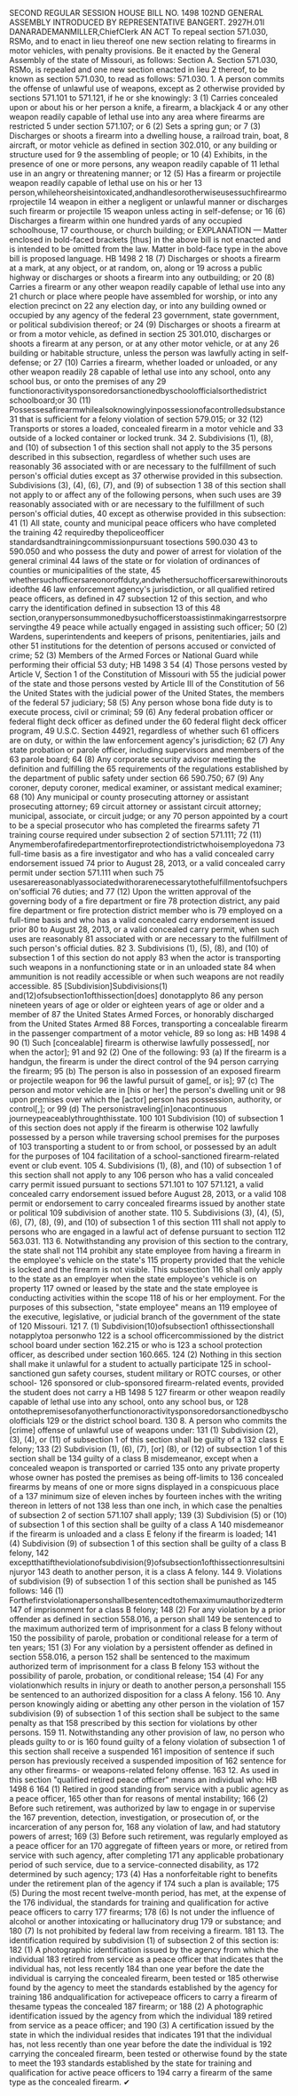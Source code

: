 SECOND REGULAR SESSION
HOUSE BILL NO. 1498
102ND GENERAL ASSEMBLY
INTRODUCED BY REPRESENTATIVE BANGERT.
2927H.01I DANARADEMANMILLER,ChiefClerk
AN ACT
To repeal section 571.030, RSMo, and to enact in lieu thereof one new section relating to
firearms in motor vehicles, with penalty provisions.
Be it enacted by the General Assembly of the state of Missouri, as follows:
Section A. Section 571.030, RSMo, is repealed and one new section enacted in lieu
2 thereof, to be known as section 571.030, to read as follows:
571.030. 1. A person commits the offense of unlawful use of weapons, except as
2 otherwise provided by sections 571.101 to 571.121, if he or she knowingly:
3 (1) Carries concealed upon or about his or her person a knife, a firearm, a blackjack
4 or any other weapon readily capable of lethal use into any area where firearms are restricted
5 under section 571.107; or
6 (2) Sets a spring gun; or
7 (3) Discharges or shoots a firearm into a dwelling house, a railroad train, boat,
8 aircraft, or motor vehicle as defined in section 302.010, or any building or structure used for
9 the assembling of people; or
10 (4) Exhibits, in the presence of one or more persons, any weapon readily capable of
11 lethal use in an angry or threatening manner; or
12 (5) Has a firearm or projectile weapon readily capable of lethal use on his or her
13 person,whileheorsheisintoxicated,andhandlesorotherwiseusessuchfirearmorprojectile
14 weapon in either a negligent or unlawful manner or discharges such firearm or projectile
15 weapon unless acting in self-defense; or
16 (6) Discharges a firearm within one hundred yards of any occupied schoolhouse,
17 courthouse, or church building; or
EXPLANATION — Matter enclosed in bold-faced brackets [thus] in the above bill is not enacted and is
intended to be omitted from the law. Matter in bold-face type in the above bill is proposed language.
HB 1498 2
18 (7) Discharges or shoots a firearm at a mark, at any object, or at random, on, along or
19 across a public highway or discharges or shoots a firearm into any outbuilding; or
20 (8) Carries a firearm or any other weapon readily capable of lethal use into any
21 church or place where people have assembled for worship, or into any election precinct on
22 any election day, or into any building owned or occupied by any agency of the federal
23 government, state government, or political subdivision thereof; or
24 (9) Discharges or shoots a firearm at or from a motor vehicle, as defined in section
25 301.010, discharges or shoots a firearm at any person, or at any other motor vehicle, or at any
26 building or habitable structure, unless the person was lawfully acting in self-defense; or
27 (10) Carries a firearm, whether loaded or unloaded, or any other weapon readily
28 capable of lethal use into any school, onto any school bus, or onto the premises of any
29 functionoractivitysponsoredorsanctionedbyschoolofficialsorthedistrict schoolboard;or
30 (11) Possessesafirearmwhilealsoknowinglyinpossessionofacontrolledsubstance
31 that is sufficient for a felony violation of section 579.015; or
32 (12) Transports or stores a loaded, concealed firearm in a motor vehicle and
33 outside of a locked container or locked trunk.
34 2. Subdivisions (1), (8), and (10) of subsection 1 of this section shall not apply to the
35 persons described in this subsection, regardless of whether such uses are reasonably
36 associated with or are necessary to the fulfillment of such person's official duties except as
37 otherwise provided in this subsection. Subdivisions (3), (4), (6), (7), and (9) of subsection 1
38 of this section shall not apply to or affect any of the following persons, when such uses are
39 reasonably associated with or are necessary to the fulfillment of such person's official duties,
40 except as otherwise provided in this subsection:
41 (1) All state, county and municipal peace officers who have completed the training
42 requiredby thepoliceofficer standardsandtrainingcommissionpursuant tosections 590.030
43 to 590.050 and who possess the duty and power of arrest for violation of the general criminal
44 laws of the state or for violation of ordinances of counties or municipalities of the state,
45 whethersuchofficersareonoroffduty,andwhethersuchofficersarewithinoroutsideofthe
46 law enforcement agency's jurisdiction, or all qualified retired peace officers, as defined in
47 subsection 12 of this section, and who carry the identification defined in subsection 13 of this
48 section,oranypersonsummonedbysuchofficerstoassistinmakingarrestsorpreservingthe
49 peace while actually engaged in assisting such officer;
50 (2) Wardens, superintendents and keepers of prisons, penitentiaries, jails and other
51 institutions for the detention of persons accused or convicted of crime;
52 (3) Members of the Armed Forces or National Guard while performing their official
53 duty;
HB 1498 3
54 (4) Those persons vested by Article V, Section 1 of the Constitution of Missouri with
55 the judicial power of the state and those persons vested by Article III of the Constitution of
56 the United States with the judicial power of the United States, the members of the federal
57 judiciary;
58 (5) Any person whose bona fide duty is to execute process, civil or criminal;
59 (6) Any federal probation officer or federal flight deck officer as defined under the
60 federal flight deck officer program, 49 U.S.C. Section 44921, regardless of whether such
61 officers are on duty, or within the law enforcement agency's jurisdiction;
62 (7) Any state probation or parole officer, including supervisors and members of the
63 parole board;
64 (8) Any corporate security advisor meeting the definition and fulfilling the
65 requirements of the regulations established by the department of public safety under section
66 590.750;
67 (9) Any coroner, deputy coroner, medical examiner, or assistant medical examiner;
68 (10) Any municipal or county prosecuting attorney or assistant prosecuting attorney;
69 circuit attorney or assistant circuit attorney; municipal, associate, or circuit judge; or any
70 person appointed by a court to be a special prosecutor who has completed the firearms safety
71 training course required under subsection 2 of section 571.111;
72 (11) Anymemberofafiredepartmentorfireprotectiondistrictwhoisemployedona
73 full-time basis as a fire investigator and who has a valid concealed carry endorsement issued
74 prior to August 28, 2013, or a valid concealed carry permit under section 571.111 when such
75 usesarereasonablyassociatedwithorarenecessarytothefulfillmentofsuchperson'sofficial
76 duties; and
77 (12) Upon the written approval of the governing body of a fire department or fire
78 protection district, any paid fire department or fire protection district member who is
79 employed on a full-time basis and who has a valid concealed carry endorsement issued prior
80 to August 28, 2013, or a valid concealed carry permit, when such uses are reasonably
81 associated with or are necessary to the fulfillment of such person's official duties.
82 3. Subdivisions (1), (5), (8), and (10) of subsection 1 of this section do not apply
83 when the actor is transporting such weapons in a nonfunctioning state or in an unloaded state
84 when ammunition is not readily accessible or when such weapons are not readily accessible.
85 [Subdivision]Subdivisions(1) and(12)ofsubsection1ofthissection[does] donotapplyto
86 any person nineteen years of age or older or eighteen years of age or older and a member of
87 the United States Armed Forces, or honorably discharged from the United States Armed
88 Forces, transporting a concealable firearm in the passenger compartment of a motor vehicle,
89 so long as:
HB 1498 4
90 (1) Such [concealable] firearm is otherwise lawfully possessed[, nor when the actor];
91 and
92 (2) One of the following:
93 (a) If the firearm is a handgun, the firearm is under the direct control of the
94 person carrying the firearm;
95 (b) The person is also in possession of an exposed firearm or projectile weapon for
96 the lawful pursuit of game[, or is];
97 (c) The person and motor vehicle are in [his or her] the person's dwelling unit or
98 upon premises over which the [actor] person has possession, authority, or control[,]; or
99 (d) The personistraveling[in]onacontinuous journeypeaceablythroughthisstate.
100
101 Subdivision (10) of subsection 1 of this section does not apply if the firearm is otherwise
102 lawfully possessed by a person while traversing school premises for the purposes of
103 transporting a student to or from school, or possessed by an adult for the purposes of
104 facilitation of a school-sanctioned firearm-related event or club event.
105 4. Subdivisions (1), (8), and (10) of subsection 1 of this section shall not apply to any
106 person who has a valid concealed carry permit issued pursuant to sections 571.101 to
107 571.121, a valid concealed carry endorsement issued before August 28, 2013, or a valid
108 permit or endorsement to carry concealed firearms issued by another state or political
109 subdivision of another state.
110 5. Subdivisions (3), (4), (5), (6), (7), (8), (9), and (10) of subsection 1 of this section
111 shall not apply to persons who are engaged in a lawful act of defense pursuant to section
112 563.031.
113 6. Notwithstanding any provision of this section to the contrary, the state shall not
114 prohibit any state employee from having a firearm in the employee's vehicle on the state's
115 property provided that the vehicle is locked and the firearm is not visible. This subsection
116 shall only apply to the state as an employer when the state employee's vehicle is on property
117 owned or leased by the state and the state employee is conducting activities within the scope
118 of his or her employment. For the purposes of this subsection, "state employee" means an
119 employee of the executive, legislative, or judicial branch of the government of the state of
120 Missouri.
121 7. (1) Subdivision(10)ofsubsection1 ofthissectionshall notapplytoa personwho
122 is a school officercommissioned by the district school board under section 162.215 or who is
123 a school protection officer, as described under section 160.665.
124 (2) Nothing in this section shall make it unlawful for a student to actually participate
125 in school-sanctioned gun safety courses, student military or ROTC courses, or other school-
126 sponsored or club-sponsored firearm-related events, provided the student does not carry a
HB 1498 5
127 firearm or other weapon readily capable of lethal use into any school, onto any school bus, or
128 ontothepremisesofanyotherfunctionoractivitysponsoredorsanctionedbyschoolofficials
129 or the district school board.
130 8. A person who commits the [crime] offense of unlawful use of weapons under:
131 (1) Subdivision (2), (3), (4), or (11) of subsection 1 of this section shall be guilty of a
132 class E felony;
133 (2) Subdivision (1), (6), (7), [or] (8), or (12) of subsection 1 of this section shall be
134 guilty of a class B misdemeanor, except when a concealed weapon is transported or carried
135 onto any private property whose owner has posted the premises as being off-limits to
136 concealed firearms by means of one or more signs displayed in a conspicuous place of a
137 minimum size of eleven inches by fourteen inches with the writing thereon in letters of not
138 less than one inch, in which case the penalties of subsection 2 of section 571.107 shall apply;
139 (3) Subdivision (5) or (10) of subsection 1 of this section shall be guilty of a class A
140 misdemeanor if the firearm is unloaded and a class E felony if the firearm is loaded;
141 (4) Subdivision (9) of subsection 1 of this section shall be guilty of a class B felony,
142 exceptthatiftheviolationofsubdivision(9)ofsubsection1ofthissectionresultsininjuryor
143 death to another person, it is a class A felony.
144 9. Violations of subdivision (9) of subsection 1 of this section shall be punished as
145 follows:
146 (1) Forthefirstviolationapersonshallbesentencedtothemaximumauthorizedterm
147 of imprisonment for a class B felony;
148 (2) For any violation by a prior offender as defined in section 558.016, a person shall
149 be sentenced to the maximum authorized term of imprisonment for a class B felony without
150 the possibility of parole, probation or conditional release for a term of ten years;
151 (3) For any violation by a persistent offender as defined in section 558.016, a person
152 shall be sentenced to the maximum authorized term of imprisonment for a class B felony
153 without the possibility of parole, probation, or conditional release;
154 (4) For any violationwhich results in injury or death to another person,a personshall
155 be sentenced to an authorized disposition for a class A felony.
156 10. Any person knowingly aiding or abetting any other person in the violation of
157 subdivision (9) of subsection 1 of this section shall be subject to the same penalty as that
158 prescribed by this section for violations by other persons.
159 11. Notwithstanding any other provision of law, no person who pleads guilty to or is
160 found guilty of a felony violation of subsection 1 of this section shall receive a suspended
161 imposition of sentence if such person has previously received a suspended imposition of
162 sentence for any other firearms- or weapons-related felony offense.
163 12. As used in this section "qualified retired peace officer" means an individual who:
HB 1498 6
164 (1) Retired in good standing from service with a public agency as a peace officer,
165 other than for reasons of mental instability;
166 (2) Before such retirement, was authorized by law to engage in or supervise the
167 prevention, detection, investigation, or prosecution of, or the incarceration of any person for,
168 any violation of law, and had statutory powers of arrest;
169 (3) Before such retirement, was regularly employed as a peace officer for an
170 aggregate of fifteen years or more, or retired from service with such agency, after completing
171 any applicable probationary period of such service, due to a service-connected disability, as
172 determined by such agency;
173 (4) Has a nonforfeitable right to benefits under the retirement plan of the agency if
174 such a plan is available;
175 (5) During the most recent twelve-month period, has met, at the expense of the
176 individual, the standards for training and qualification for active peace officers to carry
177 firearms;
178 (6) Is not under the influence of alcohol or another intoxicating or hallucinatory drug
179 or substance; and
180 (7) Is not prohibited by federal law from receiving a firearm.
181 13. The identification required by subdivision (1) of subsection 2 of this section is:
182 (1) A photographic identification issued by the agency from which the individual
183 retired from service as a peace officer that indicates that the individual has, not less recently
184 than one year before the date the individual is carrying the concealed firearm, been tested or
185 otherwise found by the agency to meet the standards established by the agency for training
186 andqualification for activepeace officers to carry a firearm of thesame typeas the concealed
187 firearm; or
188 (2) A photographic identification issued by the agency from which the individual
189 retired from service as a peace officer; and
190 (3) A certification issued by the state in which the individual resides that indicates
191 that the individual has, not less recently than one year before the date the individual is
192 carrying the concealed firearm, been tested or otherwise found by the state to meet the
193 standards established by the state for training and qualification for active peace officers to
194 carry a firearm of the same type as the concealed firearm.
✔